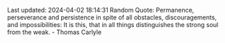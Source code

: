 Last updated: 2024-04-02 18:14:31
Random Quote: Permanence, perseverance and persistence in spite of all obstacles, discouragements, and impossibilities: It is this, that in all things distinguishes the strong soul from the weak. - Thomas Carlyle